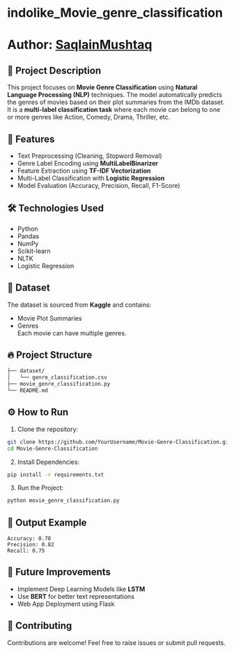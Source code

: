 # indolike_Movie_genre_classification


# Author: [SaqlainMushtaq](https://github.com/Salahuddin-Aayubi)

## 📌 Project Description  
This project focuses on **Movie Genre Classification** using **Natural Language Processing (NLP)** techniques. The model automatically predicts the genres of movies based on their plot summaries from the IMDb dataset. It is a **multi-label classification task** where each movie can belong to one or more genres like Action, Comedy, Drama, Thriller, etc.

## 🔑 Features  
- Text Preprocessing (Cleaning, Stopword Removal)  
- Genre Label Encoding using **MultiLabelBinarizer**  
- Feature Extraction using **TF-IDF Vectorization**  
- Multi-Label Classification with **Logistic Regression**  
- Model Evaluation (Accuracy, Precision, Recall, F1-Score)  

## 🛠️ Technologies Used  
- Python  
- Pandas  
- NumPy  
- Scikit-learn  
- NLTK  
- Logistic Regression  

## 📄 Dataset  
The dataset is sourced from **Kaggle** and contains:  
- Movie Plot Summaries  
- Genres  
Each movie can have multiple genres.  

## 🔥 Project Structure  
```bash
├── dataset/
│   └── genre_classification.csv
├── movie_genre_classification.py
└── README.md
```

## ⚙️ How to Run  
1. Clone the repository:  
```bash
git clone https://github.com/YourUsername/Movie-Genre-Classification.git
cd Movie-Genre-Classification
```
2. Install Dependencies:  
```bash
pip install -r requirements.txt
```
3. Run the Project:  
```bash
python movie_genre_classification.py
```

## 🎯 Output Example  
```
Accuracy: 0.78  
Precision: 0.82  
Recall: 0.75  
```

## 📌 Future Improvements  
- Implement Deep Learning Models like **LSTM**  
- Use **BERT** for better text representations  
- Web App Deployment using Flask  

## 🤝 Contributing  
Contributions are welcome! Feel free to raise issues or submit pull requests.  


